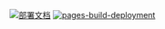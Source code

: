 [![部署文档](https://github.com/IndieCatGames/IndieCatGames.github.io/actions/workflows/deploy-docs.yml/badge.svg)](https://github.com/IndieCatGames/IndieCatGames.github.io/actions/workflows/deploy-docs.yml)
[![pages-build-deployment](https://github.com/IndieCatGames/IndieCatGames.github.io/actions/workflows/pages/pages-build-deployment/badge.svg?branch=main)](https://github.com/IndieCatGames/IndieCatGames.github.io/actions/workflows/pages/pages-build-deployment)